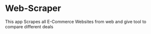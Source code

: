 # Web-Scraper
This app Scrapes all E-Commerce Websites from web and give tool to compare different deals
